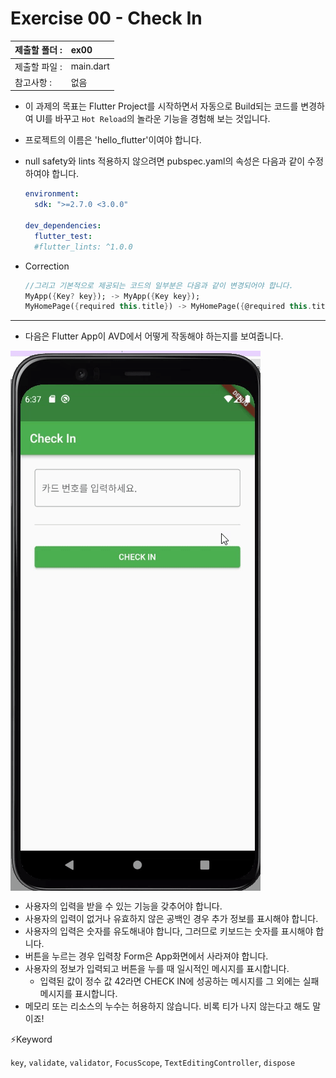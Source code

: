 # Exercise 00 - Check In

| 제출할 폴더 : | ex00      |
| :------------ | :-------- |
| 제출할 파일 : | main.dart |
| 참고사항 :    | 없음      |

- 이 과제의 목표는 Flutter Project를 시작하면서 자동으로 Build되는 코드를 변경하여 UI를 바꾸고 `Hot Reload`의 놀라운 기능을 경험해 보는 것입니다.

- 프로젝트의 이름은 'hello_flutter'이여야 합니다.

- null safety와 lints 적용하지 않으려면 pubspec.yaml의 속성은 다음과 같이 수정하여야 합니다.

  ```yaml
  environment:
    sdk: ">=2.7.0 <3.0.0"
  
  dev_dependencies:
    flutter_test:
  	#flutter_lints: ^1.0.0
  ```

- Correction

  ```dart
  //그리고 기본적으로 제공되는 코드의 일부분은 다음과 같이 변경되어야 합니다.
  MyApp({Key? key}); -> MyApp({Key key});
  MyHomePage({required this.title}) -> MyHomePage({@required this.title})
  ```

---

- 다음은 Flutter App이 AVD에서 어떻게 작동해야 하는지를 보여줍니다.

<img  align="center" src="../../.src/day02_ex00_00.gif">  


  - 사용자의 입력을 받을 수 있는 기능을 갖추어야 합니다.
- 사용자의 입력이 없거나 유효하지 않은 공백인 경우 추가 정보를 표시해야 합니다.
- 사용자의 입력은 숫자를 유도해내야 합니다, 그러므로 키보드는 숫자를 표시해야 합니다.
- 버튼을 누르는 경우 입력창 Form은 App화면에서 사라져야 합니다.
- 사용자의 정보가 입력되고 버튼을 누를 때 일시적인 메시지를 표시합니다.
     - 입력된 값이 정수 값 42라면 CHECK IN에 성공하는 메시지를 그 외에는 실패 메시지를 표시합니다.
- 메모리 또는 리소스의 누수는 허용하지 않습니다. 비록 티가 나지 않는다고 해도 말이죠!



⚡️Keyword

`key`, `validate`, `validator`, `FocusScope`, `TextEditingController`, `dispose`
